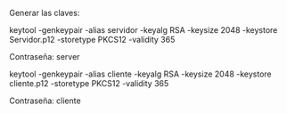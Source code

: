 Generar las claves:

keytool -genkeypair -alias servidor -keyalg RSA -keysize 2048 -keystore Servidor.p12 -storetype PKCS12 -validity 365

Contraseña: server  

keytool -genkeypair -alias cliente -keyalg RSA -keysize 2048 -keystore cliente.p12 -storetype PKCS12 -validity 365

Contraseña: cliente